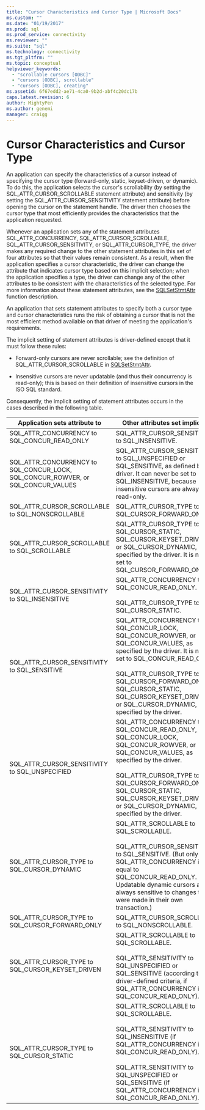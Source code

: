 ```yaml
---
title: "Cursor Characteristics and Cursor Type | Microsoft Docs"
ms.custom: ""
ms.date: "01/19/2017"
ms.prod: sql
ms.prod_service: connectivity
ms.reviewer: ""
ms.suite: "sql"
ms.technology: connectivity
ms.tgt_pltfrm: ""
ms.topic: conceptual
helpviewer_keywords: 
  - "scrollable cursors [ODBC]"
  - "cursors [ODBC], scrollable"
  - "cursors [ODBC], creating"
ms.assetid: 6f67edd2-ae71-4ca0-9b2d-abf4c20dc17b
caps.latest.revision: 6
author: MightyPen
ms.author: genemi
manager: craigg
---
```

# Cursor Characteristics and Cursor Type
An application can specify the characteristics of a cursor instead of specifying the cursor type (forward-only, static, keyset-driven, or dynamic). To do this, the application selects the cursor's scrollability (by setting the SQL_ATTR_CURSOR_SCROLLABLE statement attribute) and sensitivity (by setting the SQL_ATTR_CURSOR_SENSITIVITY statement attribute) before opening the cursor on the statement handle. The driver then chooses the cursor type that most efficiently provides the characteristics that the application requested.  
  
 Whenever an application sets any of the statement attributes SQL_ATTR_CONCURRENCY, SQL_ATTR_CURSOR_SCROLLABLE, SQL_ATTR_CURSOR_SENSITIVITY, or SQL_ATTR_CURSOR_TYPE, the driver makes any required change to the other statement attributes in this set of four attributes so that their values remain consistent. As a result, when the application specifies a cursor characteristic, the driver can change the attribute that indicates cursor type based on this implicit selection; when the application specifies a type, the driver can change any of the other attributes to be consistent with the characteristics of the selected type. For more information about these statement attributes, see the [SQLSetStmtAttr](../../../odbc/reference/syntax/sqlsetstmtattr-function.md) function description.  
  
 An application that sets statement attributes to specify both a cursor type and cursor characteristics runs the risk of obtaining a cursor that is not the most efficient method available on that driver of meeting the application's requirements.  
  
 The implicit setting of statement attributes is driver-defined except that it must follow these rules:  
  
-   Forward-only cursors are never scrollable; see the definition of SQL_ATTR_CURSOR_SCROLLABLE in [SQLSetStmtAttr](../../../odbc/reference/syntax/sqlsetstmtattr-function.md).  
  
-   Insensitive cursors are never updatable (and thus their concurrency is read-only); this is based on their definition of insensitive cursors in the ISO SQL standard.  
  
 Consequently, the implicit setting of statement attributes occurs in the cases described in the following table.  
  
|Application sets attribute to|Other attributes set implicitly|  
|-----------------------------------|-------------------------------------|  
|SQL_ATTR_CONCURRENCY to SQL_CONCUR_READ_ONLY|SQL_ATTR_CURSOR_SENSITIVITY to SQL_INSENSITIVE.|  
|SQL_ATTR_CONCURRENCY to SQL_CONCUR_LOCK, SQL_CONCUR_ROWVER, or SQL_CONCUR_VALUES|SQL_ATTR_CURSOR_SENSITIVITY to SQL_UNSPECIFIED or SQL_SENSITIVE, as defined by the driver. It can never be set to SQL_INSENSITIVE, because insensitive cursors are always read-only.|  
|SQL_ATTR_CURSOR_SCROLLABLE to SQL_NONSCROLLABLE|SQL_ATTR_CURSOR_TYPE to SQL_CURSOR_FORWARD_ONLY|  
|SQL_ATTR_CURSOR_SCROLLABLE to SQL_SCROLLABLE|SQL_ATTR_CURSOR_TYPE to SQL_CURSOR_STATIC, SQL_CURSOR_KEYSET_DRIVEN, or SQL_CURSOR_DYNAMIC, as specified by the driver. It is never set to SQL_CURSOR_FORWARD_ONLY.|  
|SQL_ATTR_CURSOR_SENSITIVITY to SQL_INSENSITIVE|SQL_ATTR_CONCURRENCY to SQL_CONCUR_READ_ONLY.<br /><br /> SQL_ATTR_CURSOR_TYPE to SQL_CURSOR_STATIC.|  
|SQL_ATTR_CURSOR_SENSITIVITY to SQL_SENSITIVE|SQL_ATTR_CONCURRENCY to SQL_CONCUR_LOCK, SQL_CONCUR_ROWVER, or SQL_CONCUR_VALUES, as specified by the driver. It is never set to SQL_CONCUR_READ_ONLY.<br /><br /> SQL_ATTR_CURSOR_TYPE to SQL_CURSOR_FORWARD_ONLY, SQL_CURSOR_STATIC, SQL_CURSOR_KEYSET_DRIVEN, or SQL_CURSOR_DYNAMIC, as specified by the driver.|  
|SQL_ATTR_CURSOR_SENSITIVITY to SQL_UNSPECIFIED|SQL_ATTR_CONCURRENCY to SQL_CONCUR_READ_ONLY, SQL_CONCUR_LOCK, SQL_CONCUR_ROWVER, or SQL_CONCUR_VALUES, as specified by the driver.<br /><br /> SQL_ATTR_CURSOR_TYPE to SQL_CURSOR_FORWARD_ONLY, SQL_CURSOR_STATIC, SQL_CURSOR_KEYSET_DRIVEN, or SQL_CURSOR_DYNAMIC, as specified by the driver.|  
|SQL_ATTR_CURSOR_TYPE to SQL_CURSOR_DYNAMIC|SQL_ATTR_SCROLLABLE to SQL_SCROLLABLE.<br /><br /> SQL_ATTR_CURSOR_SENSITIVITY to SQL_SENSITIVE. (But only if SQL_ATTR_CONCURRENCY is not equal to SQL_CONCUR_READ_ONLY. Updatable dynamic cursors are always sensitive to changes that were made in their own transaction.)|  
|SQL_ATTR_CURSOR_TYPE to SQL_CURSOR_FORWARD_ONLY|SQL_ATTR_CURSOR_SCROLLABLE to SQL_NONSCROLLABLE.|  
|SQL_ATTR_CURSOR_TYPE to SQL_CURSOR_KEYSET_DRIVEN|SQL_ATTR_SCROLLABLE to SQL_SCROLLABLE.<br /><br /> SQL_ATTR_SENSITIVITY to SQL_UNSPECIFIED or SQL_SENSITIVE (according to driver-defined criteria, if SQL_ATTR_CONCURRENCY is not SQL_CONCUR_READ_ONLY).|  
|SQL_ATTR_CURSOR_TYPE to SQL_CURSOR_STATIC|SQL_ATTR_SCROLLABLE to SQL_SCROLLABLE.<br /><br /> SQL_ATTR_SENSITIVITY to SQL_INSENSITIVE (if SQL_ATTR_CONCURRENCY is SQL_CONCUR_READ_ONLY).<br /><br /> SQL_ATTR_SENSITIVITY to SQL_UNSPECIFIED or SQL_SENSITIVE (if SQL_ATTR_CONCURRENCY is not SQL_CONCUR_READ_ONLY).|
